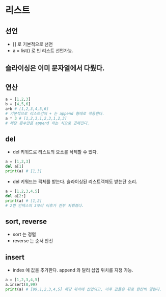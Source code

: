# 리스트
## 선언
- [] 로 기본적으로 선언
- a = list() 로 빈 리스트 선언가능.
## 슬라이싱은 이미 문자열에서 다뤘다.
## 연산
```python
a = [1,2,3]
b = [4,5,6]
a+b # [1,2,3,4,5,6]
# 기본적으로 리스트간의 + 는 append 형태로 작동한다.
a * 3 # [1,2,3,1,2,3,1,2,3]
# 해당 횟수만큼 append 하는 식으로 곱해진다.
```

## del
- del 키워드로 리스트의 요소를 삭제할 수 있다.
```python
a = [1,2,3]
del a[1]
print(a) # [1,3]
```
- del 키워드는 객체를 받는다. 슬라이싱된 리스트객체도 받는단 소리.
```python
a = [1,2,3,4,5]
del a[2:]
print(a) # [1,2]
# 2번 인덱스의 3부터 이후가 전부 지워졌다.
```

## sort, reverse
- sort 는 정렬
- reverse 는 순서 반전

## insert
- index 에 값을 추가한다. append 와 달리 삽입 위치를 지정 가능.
```python
a = [1,2,3,4,5]
a.insert(0,99)
print(a) # [99,1,2,3,4,5] 해당 위치에 삽입되고, 이후 값들은 뒤로 한칸씩 밀린다. 
```